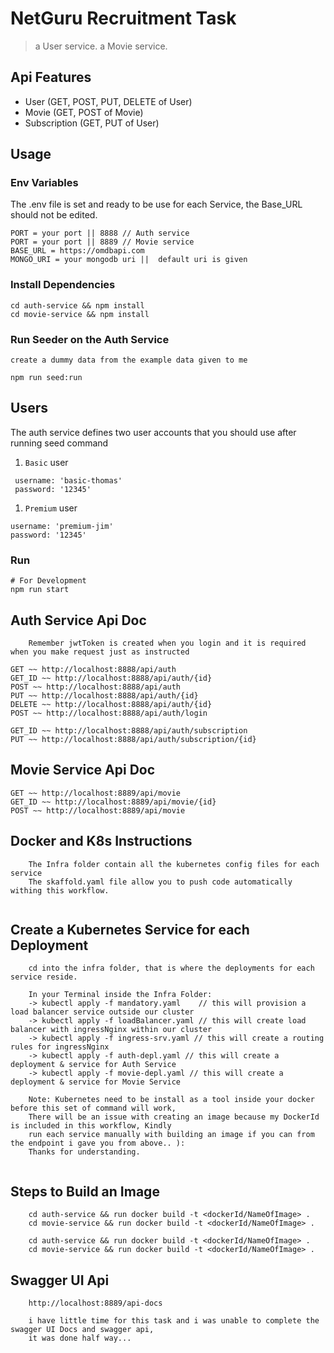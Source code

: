 
# NetGuru Recruitment Task

> a User service.
> a Movie service.

## Api Features

- User (GET, POST, PUT, DELETE of User)
- Movie (GET, POST of Movie)
- Subscription (GET, PUT of User)

## Usage

### Env Variables

The .env file is set and ready to be use for each Service, the Base_URL should not be edited.

```
PORT = your port || 8888 // Auth service
PORT = your port || 8889 // Movie service
BASE_URL = https://omdbapi.com
MONGO_URI = your mongodb uri ||  default uri is given

```

### Install Dependencies

```
cd auth-service && npm install
cd movie-service && npm install

```

### Run Seeder on the Auth Service
    create a dummy data from the example data given to me
```
npm run seed:run

```

## Users

The auth service defines two user accounts that you should use after running seed command

1. `Basic` user

```
 username: 'basic-thomas'
 password: '12345'
```

1. `Premium` user

```
username: 'premium-jim'
password: '12345'
```


### Run
```
# For Development
npm run start

```

## Auth Service Api Doc
```
    Remember jwtToken is created when you login and it is required when you make request just as instructed

GET ~~ http://localhost:8888/api/auth
GET_ID ~~ http://localhost:8888/api/auth/{id}
POST ~~ http://localhost:8888/api/auth
PUT ~~ http://localhost:8888/api/auth/{id}
DELETE ~~ http://localhost:8888/api/auth/{id}
POST ~~ http://localhost:8888/api/auth/login

GET_ID ~~ http://localhost:8888/api/auth/subscription
PUT ~~ http://localhost:8888/api/auth/subscription/{id}

```

## Movie Service Api Doc

```
GET ~~ http://localhost:8889/api/movie
GET_ID ~~ http://localhost:8889/api/movie/{id}
POST ~~ http://localhost:8889/api/movie

```

## Docker and K8s Instructions
```
    The Infra folder contain all the kubernetes config files for each service
    The skaffold.yaml file allow you to push code automatically withing this workflow.
   
```
## Create a Kubernetes Service for each Deployment
```
    cd into the infra folder, that is where the deployments for each service reside.

    In your Terminal inside the Infra Folder:
    -> kubectl apply -f mandatory.yaml    // this will provision a load balancer service outside our cluster
    -> kubectl apply -f loadBalancer.yaml // this will create load balancer with ingressNginx within our cluster
    -> kubectl apply -f ingress-srv.yaml // this will create a routing rules for ingressNginx
    -> kubectl apply -f auth-depl.yaml // this will create a deployment & service for Auth Service
    -> kubectl apply -f movie-depl.yaml // this will create a deployment & service for Movie Service

    Note: Kubernetes need to be install as a tool inside your docker before this set of command will work,
    There will be an issue with creating an image because my DockerId is included in this workflow, Kindly 
    run each service manually with building an image if you can from the endpoint i gave you from above.. ):
    Thanks for understanding.
    
```
## Steps to Build an Image
```
    cd auth-service && run docker build -t <dockerId/NameOfImage> .
    cd movie-service && run docker build -t <dockerId/NameOfImage> .
```
```
    cd auth-service && run docker build -t <dockerId/NameOfImage> .
    cd movie-service && run docker build -t <dockerId/NameOfImage> .
```
## Swagger UI Api
```
    http://localhost:8889/api-docs

    i have little time for this task and i was unable to complete the swagger UI Docs and swagger api,
    it was done half way... 

```
 